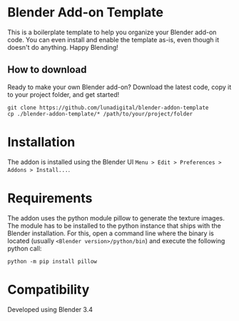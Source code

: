 # Blender Add-on Template
This is a boilerplate template to help you organize your Blender add-on code. You can even install and enable the template as-is, even though it doesn't do anything. Happy Blending!

## How to download
Ready to make your own Blender add-on? Download the latest code, copy it to your project folder, and get started!
    
    git clone https://github.com/lunadigital/blender-addon-template
    cp ./blender-addon-template/* /path/to/your/project/folder



# Installation
The addon is installed using the Blender UI `Menu > Edit > Preferences > Addons > Install...`.

# Requirements
The addon uses the python module pillow to generate the texture images. The module has to be installed to the 
python instance that ships with the Blender installation. For this, open a command line where the binary is located 
(usually `<Blender version>/python/bin`) and execute the following python call:
```
python -m pip install pillow
```

# Compatibility
Developed using Blender 3.4